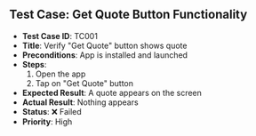 ## Test Case: Get Quote Button Functionality

- **Test Case ID**: TC001
- **Title**: Verify "Get Quote" button shows quote
- **Preconditions**: App is installed and launched
- **Steps**:
  1. Open the app
  2. Tap on "Get Quote" button
- **Expected Result**: A quote appears on the screen
- **Actual Result**: Nothing appears
- **Status**: ❌ Failed
- **Priority**: High
